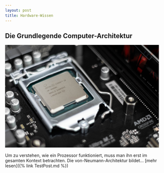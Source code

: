 ```yaml
---
layout: post
title: Hardware-Wissen
---
```


## Die Grundlegende Computer-Architektur

![Prozessor](/public/pictures/Prozessor.jpg)

Um zu verstehen, wie ein Prozessor funktioniert, muss man ihn erst im gesamten Kontext betrachten. Die von-Neumann-Architektur bildet... [mehr lesen]({% link TestPost.md %})
